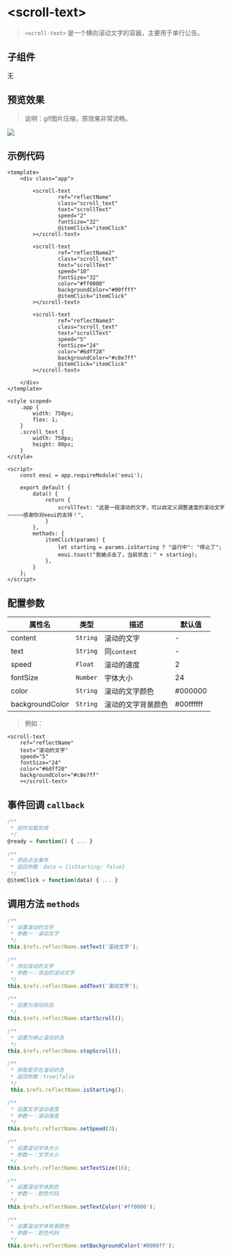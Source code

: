 # &lt;scroll-text&gt;

> `<scroll-text>` 是一个横向滚动文字的容器，主要用于单行公告。

## 子组件

无

## 预览效果

> 说明：gif图片压缩，原效果非常流畅。

![](./media/ezgif-5-0c1dca77a0.gif)

## 示例代码

```vue
<template>
    <div class="app">

        <scroll-text
                ref="reflectName"
                class="scroll_text"
                text="scrollText"
                speed="2"
                fontSize="32"
                @itemClick="itemClick"
        ></scroll-text>

        <scroll-text
                ref="reflectName2"
                class="scroll_text"
                text="scrollText"
                speed="10"
                fontSize="32"
                color="#ff0000"
                backgroundColor="#00ffff"
                @itemClick="itemClick"
        ></scroll-text>

        <scroll-text
                ref="reflectName3"
                class="scroll_text"
                text="scrollText"
                speed="5"
                fontSize="24"
                color="#6dff28"
                backgroundColor="#c8e7ff"
                @itemClick="itemClick"
        ></scroll-text>

    </div>
</template>

<style scoped>
    .app {
        width: 750px;
        flex: 1;
    }
    .scroll_text {
        width: 750px;
        height: 80px;
    }
</style>

<script>
    const eeui = app.requireModule('eeui');

    export default {
        data() {
            return {
                scrollText: "这是一段滚动的文字，可以自定义调整速度的滚动文字~~~~~感谢你对eeui的支持！",
            }
        },
        methods: {
            itemClick(params) {
                let starting = params.isStarting ? "运行中": "停止了";
                eeui.toast("我被点击了，当前状态：" + starting);
            },
        }
    };
</script>
```


## 配置参数

| 属性名           | 类型     | 描述                          | 默认值     |
| ------------- | ------ | -------------------------- | ------- |
| content |`String`  | 滚动的文字           | -       |
| text |`String`  | 同`content`           | -       |
| speed |`Float`  | 滚动的速度           | 2       |
| fontSize |`Number`  | 字体大小           | 24       |
| color |`String`  | 滚动的文字颜色           | #000000       |
| backgroundColor |`String`  | 滚动的文字背景颜色           | #00ffffff       |

> 例如：

```vue
<scroll-text
    ref="reflectName"
    text="滚动的文字"
    speed="5"
    fontSize="24"
    color="#6dff28"
    backgroundColor="#c8e7ff"
    ></scroll-text>
```

## 事件回调 `callback`

``` js
/**
 * 组件加载完成
 */
@ready = function() { ... }

/**
 * 项目点击事件
 * 返回参数：data = {isStarting: false}
 */
@itemClick = function(data) { ... }
```

## 调用方法 `methods`

```js
/**
 * 设置滚动的文字
 * 参数一：滚动文字
 */
this.$refs.reflectName.setText('滚动文字');

/**
 * 添加滚动的文字
 * 参数一：添加的滚动文字
 */
this.$refs.reflectName.addText('滚动文字');

/**
 * 设置为滚动状态
 */
this.$refs.reflectName.startScroll();

/**
 * 设置为停止滚动状态
 */
this.$refs.reflectName.stopScroll();

/**
 * 获取是否在滚动状态
 * 返回参数：true|false
 */
 this.$refs.reflectName.isStarting();

/**
 * 设置文字滚动速度
 * 参数一：滚动速度
 */
this.$refs.reflectName.setSpeed(3);

/**
 * 设置滚动字体大小
 * 参数一：文字大小
 */
this.$refs.reflectName.setTextSize(16);

/**
 * 设置滚动字体颜色
 * 参数一：颜色代码
 */
this.$refs.reflectName.setTextColor('#ff0000');

/**
 * 设置滚动字体背景颜色
 * 参数一：颜色代码
 */
this.$refs.reflectName.setBackgroundColor('#0000ff');
```


